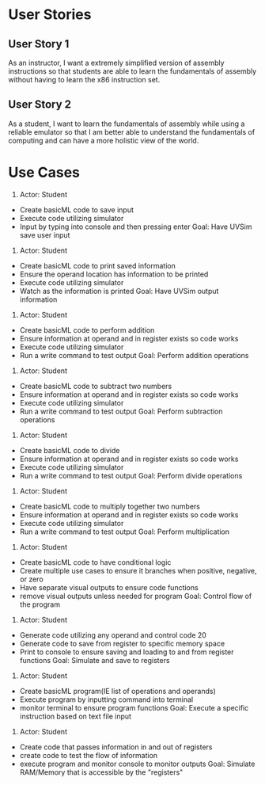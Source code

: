 # User Stories
## User Story 1

As an instructor, I want a extremely simplified version of assembly instructions so that students are able to learn the fundamentals of assembly without having to learn the x86 instruction set.

## User Story 2

As a student, I want to learn the fundamentals of assembly while using a reliable emulator so that I am better able to understand the fundamentals of computing and can have a more holistic view of the world.

# Use Cases
1) Actor: Student
  * Create basicML code to save input
  * Execute code utilizing simulator
  * Input by typing into console and then pressing enter
Goal: Have UVSim save user input

1) Actor: Student
  * Create basicML code to print saved information
  * Ensure the operand location has information to be printed
  * Execute code utilizing simulator
  * Watch as the information is printed
Goal: Have UVSim output information

1) Actor: Student
  * Create basicML code to perform addition
  * Ensure information at operand and in register exists so code works
  * Execute code utilizing simulator
  * Run a write command to test output
Goal: Perform addition operations

1) Actor: Student
  * Create basicML code to subtract two numbers
  * Ensure information at operand and in register exists so code works
  * Execute code utilizing simulator
  * Run a write command to test output
Goal: Perform subtraction operations

1) Actor: Student
  * Create basicML code to divide
  * Ensure information at operand and in register exists so code works
  * Execute code utilizing simulator
  * Run a write command to test output
Goal: Perform divide operations

1) Actor: Student
  * Create basicML code to multiply together two numbers
  * Ensure information at operand and in register exists so code works
  * Execute code utilizing simulator
  * Run a write command to test output
Goal: Perform multiplication

1) Actor: Student
  * Create basicML code to have conditional logic
  * Create multiple use cases to ensure it branches when positive, negative, or zero
  * Have separate visual outputs to ensure code functions
  * remove visual outputs unless needed for program
Goal: Control flow of the program

1) Actor: Student
  * Generate code utilizing any operand and control code 20
  * Generate code to save from register to specific memory space
  * Print to console to ensure saving and loading to and from register functions
Goal: Simulate and save to registers

1) Actor: Student
  * Create basicML program(IE list of operations and operands)
  * Execute program by inputting command into terminal
  * monitor terminal to ensure program functions
Goal: Execute a specific instruction based on text file input

1) Actor: Student
  * Create code that passes information in and out of registers
  * create code to test the flow of information
  * execute program and monitor console to monitor outputs
Goal: Simulate RAM/Memory that is accessible by the "registers"
